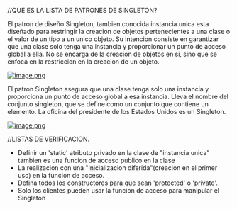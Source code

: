 //QUE ES LA LISTA DE PATRONES DE SINGLETON?

  El patron de diseño Singleton, tambien conocida instancia unica esta diseñado para restringir la creacion de objetos pertenecientes a una clase o el valor de un tipo a un unico objeto.
  Su intencion consiste en garantizar que una clase solo tenga una instancia y proporcionar un punto de acceso global a ella. No se encarga de la creacion de objetos en si, sino que se enfoca en la restriccion en la creacion de un objeto.
  
  [![image.png](https://i.postimg.cc/W4HpgkGt/image.png)](https://postimg.cc/zLT113P1)

  El patron Singleton asegura que una clase tenga solo una instancia y proporciona un punto de acceso global a esa instancia. Lleva el nombre del conjunto singleton, que se define como un conjunto que contiene un elemento. La oficina del presidente de los Estados Unidos es un Singleton.
  
  [![image.png](https://i.postimg.cc/X7qbcJvC/image.png)](https://postimg.cc/yWMt77c1)
  
  
 //LISTAS DE VERIFICACION.
  
  - Definir un 'static' atributo privado en la clase de "instancia unica" tambien es una funcion de acceso publico en la clase
  - La realizacion con una "inicializacion diferida"(creacion en el primer uso) en la funcion de acceso.
  - Defina todos los constructores para que sean 'protected' o 'private'.
  - Solo los clientes pueden usar la funcion de acceso para manipular el Singleton
